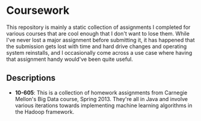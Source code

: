 Coursework
==========

This repository is mainly a static collection of assignments I completed for
various courses that are cool enough that I don't want to lose them. While I've
never lost a major assignment before submitting it, it has happened that 
the submission gets lost with time and hard drive changes and operating 
system reinstalls, and I occasionally come across a use case where having
that assignment handy would've been quite useful.

Descriptions
------------
  - **10-605**: This is a collection of homework assignments from Carnegie Mellon's
  Big Data course, Spring 2013. They're all in Java and involve various iterations
  towards implementing machine learning algorithms in the Hadoop framework.
  